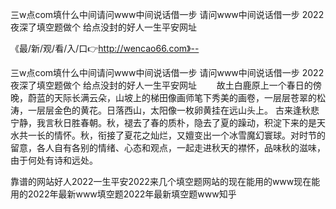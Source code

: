三w点com填什么中间请问www中间说话借一步
请问www中间说话借一步
2022夜深了填空题做个
给点没封的好人一生平安网址


《最/新/观/看/入/口👉http://wencao66.com》--

三w点com填什么中间请问www中间说话借一步
请问www中间说话借一步
2022夜深了填空题做个
给点没封的好人一生平安网址
　　故土白鹿原上一个春日的傍晚，蔚蓝的天际长满云朵，山坡上的梯田像画师笔下秀美的画卷，一层层苍翠的松涛，一层层金色的黄花。日落西山，太阳像一枚卵黄挂在远山头上。
古来逢秋悲宁静，我言秋日胜春朝。秋，褪去了春的质朴，隐去了夏的躁动，积淀下来的是天水共一长的情怀。秋，衔接了夏花之灿烂，又嬗变出一个冰雪魔幻寰球。对时节的留意，各人自有各别的情绪、心态和观点，一起走进秋天的襟怀，品味秋的滋味，由于何处有诗和远处。





靠谱的网站好人2022一生平安2022来几个填空题网站的现在能用的www现在能用的2022年最新www填空题2022年最新填空题www知乎
